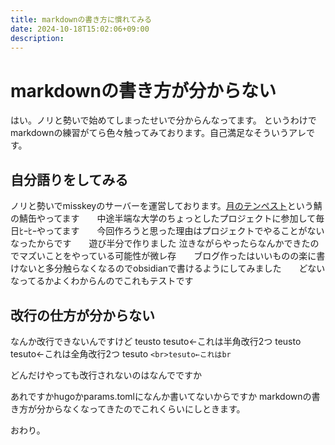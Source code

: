 ```yaml
---
title: markdownの書き方に慣れてみる
date: 2024-10-18T15:02:06+09:00
description:
---
```

# markdownの書き方が分からない

はい。ノリと勢いで始めてしまったせいで分からんなってます。
というわけでmarkdownの練習がてら色々触ってみております。自己満足なそういうアレです。

## 自分語りをしてみる

ノリと勢いでmisskeyのサーバーを運営しております。[月のテンペスト](mk.tenpest-moon..uk)という鯖の鯖缶やってます　　中途半端な大学のちょっとしたプロジェクトに参加して毎日ﾋｰﾋｰやってます　　今回作ろうと思った理由はプロジェクトでやることがないなったからです　　遊び半分で作りました  泣きながらやったらなんかできたのでマズいことをやっている可能性が微レ存　　ブログ作ったはいいものの楽に書けないと多分触らなくなるのでobsidianで書けるようにしてみました　　どないなってるかよくわからんのでこれもテストです

## 改行の仕方が分からない　

なんか改行できないんですけど 
teusto  tesuto←これは半角改行2つ
teusto　　tesuto←これは全角改行2つ
tesuto `<br>tesuto←これはbr`

どんだけやっても改行されないのはなんでですか

あれですかhugoかparams.tomlになんか書いてないからですか
markdownの書き方が分からなくなってきたのでこれくらいにしときます。

おわり。
